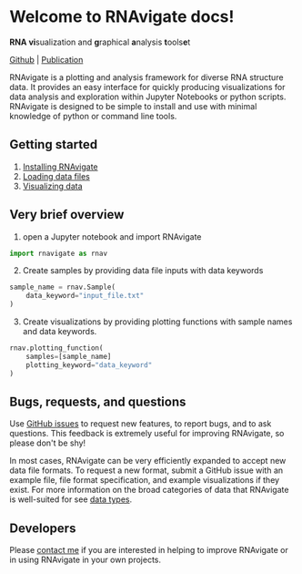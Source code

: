 Welcome to RNAvigate docs!
==========================

**RNA vi**sualization and **g**raphical **a**nalysis **t**ools**e**t

[Github](https://github.com/Weeks-UNC/RNAvigate) | [Publication](publications.md)

RNAvigate is a plotting and analysis framework for diverse RNA structure data.
It provides an easy interface for quickly producing visualizations for
data analysis and exploration within Jupyter Notebooks or python scripts.
RNAvigate is designed to be simple to install and use with minimal knowledge of
python or command line tools.

Getting started
---------------

1. [Installing RNAvigate](installing-rnavigate.md)
2. [Loading data files](loading-data.md)
3. [Visualizing data](visualizing-data.md)

Very brief overview
-------------------

1. open a Jupyter notebook and import RNAvigate

```python
import rnavigate as rnav
```

2. Create samples by providing data file inputs with data keywords

```python
sample_name = rnav.Sample(
    data_keyword="input_file.txt"
)
```

3. Create visualizations by providing plotting functions with sample names and
   data keywords.

```python
rnav.plotting_function(
    samples=[sample_name]
    plotting_keyword="data_keyword"
)
```

Bugs, requests, and questions
-----------------------------

Use [GitHub issues](https://github.com/Weeks-UNC/RNAvigate/issues) to request
new features, to report bugs, and to ask questions. This feedback is extremely
useful for improving RNAvigate, so please don't be shy!

In most cases, RNAvigate can be very efficiently expanded to accept new data
file formats. To request a new format, submit a GitHub issue with an example
file, file format specification, and example visualizations if they exist.
For more information on the broad categories of data that RNAvigate is
well-suited for see [data types](data-types.md).

Developers
----------

Please [contact me](mailto:psirving@email.unc.edu) if you are interested in
helping to improve RNAvigate or in using RNAvigate in your own projects.
